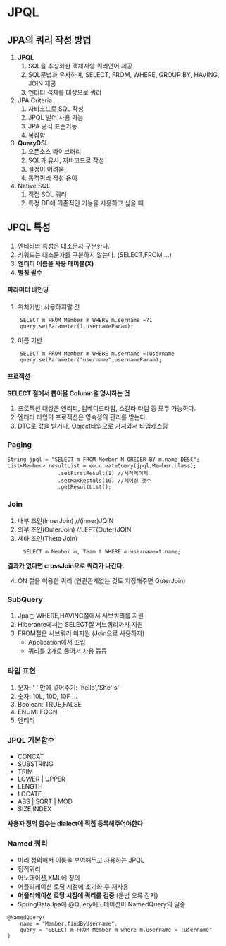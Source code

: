 # JPQL

## JPA의 쿼리 작성 방법

1. **JPQL**
    1. SQL을 추상화한 객체지향 쿼리언어 제공
    2. SQL문법과 유사하며, SELECT, FROM, WHERE, GROUP BY, HAVING, JOIN 제공
    3. 엔티티 객체를 대상으로 쿼리
2. JPA Criteria
    1. 자바코드로 SQL 작성
    2. JPQL 빌더 사용 가능
    3. JPA 공식 표준기능
    4. 복잡함
3. **QueryDSL**
    1. 오픈소스 라이브러리
    2. SQL과 유사, 자바코드로 작성
    3. 설정이 어려움
    4. 동적쿼리 작성 용이
4. Native SQL
    1. 직접 SQL 쿼리
    2. 특정 DB에 의존적인 기능을 사용하고 싶을 때

## JPQL 특성

1. 엔티티와 속성은 대소문자 구분한다.
2. 키워드는 대소문자를 구분하지 않는다. (SELECT,FROM ...)
3. **엔티티 이름을 사용 테이블(X)**
4. **별칭 필수**

#### 파라미터 바인딩

1. 위치기반: 사용하지말 것

```jpaql
    SELECT m FROM Member m WHERE m.sername =?1
    query.setParameter(1,usernameParam);
```

2. 이름 기반

```jpaql
    SELECT m FROM Member m WHERE m.sername =:username
    query.setParameter("username",usernameParam);
```

#### 프로젝션

**SELECT 절에서 뽑아올 Column을 명시하는 것**

1. 프로젝션 대상은 엔티티, 임베디드타입, 스칼라 타입 등 모두 가능하다.
2. 엔티티 타입의 프로젝션은 영속성의 관리를 받는다.
3. DTO로 값을 받거나, Object타입으로 가져와서 타입캐스팅

### Paging

```jpaql
String jpql = "SELECT m FROM Member M OREDER BY m.name DESC";
List<Member> resultList = em.createQuery(jpql,Member.class);
                .setFirstResult(1) //시작페이지
                .setMaxRestuls(10) //페이징 갯수
                .getResultList();

```

### Join

1. 내부 조인(InnerJoin) //(inner)JOIN
2. 외부 조인(OuterJoin) //LEFT(Outer)JOIN
3. 세타 조인(Theta Join) 
```jpaql
     SELECT m Member m, Team t WHERE m.username=t.name; 
```
**결과가 없다면 crossJoin으로 쿼리가 나간다.**

4. ON 절을 이용한 쿼리 (연관관계없는 것도 지정해주면 OuterJoin)

### SubQuery
1. Jpa는 WHERE,HAVING절에서 서브쿼리를 지원
2. Hiberante에서는 SELECT절 서브쿼리까지 지원
3. FROM절은 서브쿼리 미지원 (Join으로 사용하자)
   - Application에서 조립
   - 쿼리를 2개로 풀어서 사용 등등 


### 타입 표현
1. 문자: ' ' 안에 넣어주기: 'hello','She''s'
2. 숫자: 10L, 10D, 10F ...
3. Boolean: TRUE,FALSE
4. ENUM: FQCN
5. 엔티티

### JPQL 기본함수
- CONCAT
- SUBSTRING
- TRIM
- LOWER | UPPER
- LENGTH
- LOCATE
- ABS | SQRT | MOD
- SIZE,INDEX

**사용자 정의 함수는 dialect에 직접 등록해주어야한다**


### Named 쿼리
- 미리 정의해서 이름을 부여해두고 사용하는 JPQL
- 정적쿼리
- 어노테이션,XML에 정의
- 어플리케이션 로딩 시점에 초기화 후 재사용
- **어플리케이션 로딩 시점에 쿼리를 검증** (문법 오류 감지)
- SpringDataJpa에 @Query에노테이션이 NamedQuery의 일종
```jpaql
@NamedQuery(
    name = "Member.findByUsername",
    query = "SELECT m FROM Member m where m.username = :username"
)

```
